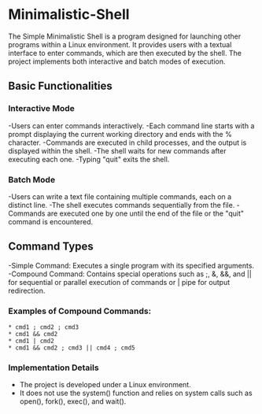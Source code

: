 # Minimalistic-Shell

The Simple Minimalistic Shell is a program designed for launching other programs within a Linux environment. It provides users with a textual interface to enter commands, which are then executed by the shell. The project implements both interactive and batch modes of execution.

## Basic Functionalities

### Interactive Mode
  -Users can enter commands interactively.
  -Each command line starts with a prompt displaying the current working directory and ends with the % character.
  -Commands are executed in child processes, and the output is displayed within the shell.
  -The shell waits for new commands after executing each one.
  -Typing "quit" exits the shell.
  
### Batch Mode

  -Users can write a text file containing multiple commands, each on a distinct line.
  -The shell executes commands sequentially from the file.
  -Commands are executed one by one until the end of the file or the "quit" command is encountered.
  
## Command Types

  -Simple Command: Executes a single program with its specified arguments.
  -Compound Command: Contains special operations such as ;, &, &&, and || for sequential or parallel execution of commands or | pipe for output redirection.

  ### Examples of Compound Commands:
  
    * cmd1 ; cmd2 ; cmd3
    * cmd1 && cmd2
    * cmd1 | cmd2
    * cmd1 && cmd2 ; cmd3 || cmd4 ; cmd5
    
### Implementation Details
  - The project is developed under a Linux environment.
  - It does not use the system() function and relies on system calls such as open(), fork(), exec(), and wait().
